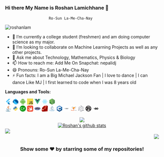 ### Hi there My Name is Roshan Lamichhane 👋
                        Ro-Sun La-Me-Cha-Nay

<p align="left"> <img src="https://komarev.com/ghpvc/?username=roshanlam&label=Views&color=blue&style=plastic" alt="roshanlam" /> </p>

- 🏫 I’m currently a college student (freshmen) and am doing computer science as my major.
- 👯 I’m looking to collaborate on Machine Learning Projects as well as any other projects.
- 💬 Ask me about Technology, Mathematics, Physics & Biology 
- 📫 How to reach me: Add Me On Snapchat: nepalidj
- 😄 Pronouns: Ro-Sun La-Me-Cha-Nay
- ⚡ Fun facts: I am a Big Michael Jackson Fan | I love to dance | I can dance Like MJ | I first learned to code when I was 8 years old

**Languages and Tools:**  

<code><img height="20" src="https://raw.githubusercontent.com/github/explore/80688e429a7d4ef2fca1e82350fe8e3517d3494d/topics/flutter/flutter.png"></code>
<code><img height="20" src="https://raw.githubusercontent.com/github/explore/80688e429a7d4ef2fca1e82350fe8e3517d3494d/topics/dart/dart.png"></code>
<code><img height="20" src="https://raw.githubusercontent.com/github/explore/80688e429a7d4ef2fca1e82350fe8e3517d3494d/topics/android/android.png"></code>
<code><img height="20" src="https://raw.githubusercontent.com/github/explore/80688e429a7d4ef2fca1e82350fe8e3517d3494d/topics/javascript/javascript.png"></code>
<code><img height="20" src="https://raw.githubusercontent.com/github/explore/80688e429a7d4ef2fca1e82350fe8e3517d3494d/topics/vue/vue.png"></code>
<code><img height="20" src="https://raw.githubusercontent.com/github/explore/80688e429a7d4ef2fca1e82350fe8e3517d3494d/topics/react/react.png"></code>
<code><img height="20" src="https://raw.githubusercontent.com/github/explore/80688e429a7d4ef2fca1e82350fe8e3517d3494d/topics/nodejs/nodejs.png"></code>    
<code><img height="20" src="https://raw.githubusercontent.com/github/explore/80688e429a7d4ef2fca1e82350fe8e3517d3494d/topics/java/java.png"></code>
<code><img height="20" src="https://raw.githubusercontent.com/github/explore/80688e429a7d4ef2fca1e82350fe8e3517d3494d/topics/python/python.png"></code>
<code><img height="20" src="https://raw.githubusercontent.com/github/explore/80688e429a7d4ef2fca1e82350fe8e3517d3494d/topics/csharp/csharp.png"></code>
<code><img height="20" src="https://raw.githubusercontent.com/github/explore/80688e429a7d4ef2fca1e82350fe8e3517d3494d/topics/swift/swift.png"></code>
<code><img height="20" src="https://raw.githubusercontent.com/github/explore/80688e429a7d4ef2fca1e82350fe8e3517d3494d/topics/php/php.png"></code>
<code><img height="20" src="https://raw.githubusercontent.com/github/explore/80688e429a7d4ef2fca1e82350fe8e3517d3494d/topics/ruby/ruby.png"></code>
<code><img height="20" src="https://raw.githubusercontent.com/github/explore/80688e429a7d4ef2fca1e82350fe8e3517d3494d/topics/c/c.png"></code>
<code><img height="20" src="https://raw.githubusercontent.com/github/explore/80688e429a7d4ef2fca1e82350fe8e3517d3494d/topics/cpp/cpp.png"></code>
<code><img height="20" src="https://raw.githubusercontent.com/github/explore/80688e429a7d4ef2fca1e82350fe8e3517d3494d/topics/jquery/jquery.png"></code>
<code><img height="20" src="https://raw.githubusercontent.com/github/explore/80688e429a7d4ef2fca1e82350fe8e3517d3494d/topics/tensorflow/tensorflow.png"></code>
<code><img height="20" src="https://raw.githubusercontent.com/github/explore/80688e429a7d4ef2fca1e82350fe8e3517d3494d/topics/electron/electron.png"></code>
<code><img height="20" src="https://raw.githubusercontent.com/github/explore/80688e429a7d4ef2fca1e82350fe8e3517d3494d/topics/rust/rust.png"></code>
<code><img height="20" src="https://raw.githubusercontent.com/github/explore/80688e429a7d4ef2fca1e82350fe8e3517d3494d/topics/go/go.png"></code>

<div align="center">
<a href="https://github.com/roshanlam">
  <img align="center" src="https://github-readme-stats.vercel.app/api/top-langs/?username=roshanlam&theme=dark&hide_langs_below=1" />
</a>
  </div>
  
 <div align="center">
<a href="https://github.com/roshanlam">
 <img align="center" src="https://github-readme-stats.vercel.app/api?username=roshanlam&show_icons=true&theme=dracula&line_height=27" alt="Roshan's github stats"/>
</a>
  </div>
  <div align="left">
<a href="https://github.com/roshanlam/">
  <img align="center" src="https://github-readme-stats.vercel.app/api/pin/?username=roshanlam&repo=ReadMeTemplate&theme=dark" />
</a>
  </div>
 
   <div align="right">
<a href="https://github.com/roshanlam/YogaAI">
 <img align="center" src="https://github-readme-stats.vercel.app/api/pin/?username=roshanlam&repo=YogaAI&theme=dark" />
</a>
</div>
<div align="center">

### Show some ❤️ by starring some of my repositories!

</div>
